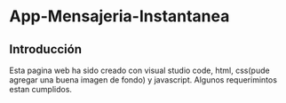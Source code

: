 # App-Mensajeria-Instantanea

## Introducción
Esta pagina web ha sido creado con visual studio code, html, css(pude agregar una buena imagen de fondo) y javascript.
Algunos requerimintos estan cumplidos.

